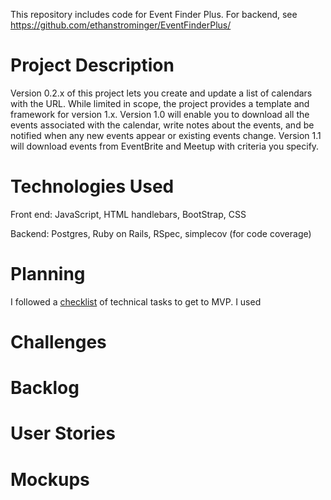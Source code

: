 This repository includes code for Event Finder Plus.  For backend, see https://github.com/ethanstrominger/EventFinderPlus/

# Project Description
Version 0.2.x of this project lets you create and update a list of calendars with the URL.  While limited in scope, the project provides a template and framework for version 1.x. Version 1.0 will enable you to download all the events associated with the calendar, write notes about the events, and be notified when any new events appear or existing events change.  Version 1.1 will download events from EventBrite and Meetup with criteria you specify.

# Technologies Used
Front end:
JavaScript, HTML handlebars, BootStrap, CSS

Backend:
Postgres, Ruby on Rails, RSpec, simplecov (for code coverage)

# Planning
I followed a [checklist][checklis] of technical tasks to get to MVP.  I used

[checklis]: planning_docs/checklist.md
# Challenges
# Backlog
# User Stories
# Mockups
